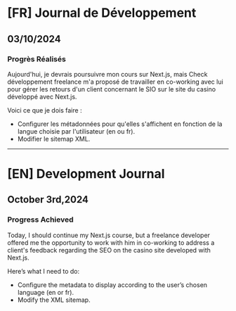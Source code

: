 # [FR] Journal de Développement

## 03/10/2024

### Progrès Réalisés

Aujourd'hui, je devrais poursuivre mon cours sur Next.js, mais Check développement freelance m'a proposé de travailler en co-working avec lui pour gérer les retours d'un client concernant le SIO sur le site du casino développé avec Next.js.

Voici ce que je dois faire :

- Configurer les métadonnées pour qu'elles s'affichent en fonction de la langue choisie par l'utilisateur (en ou fr).
- Modifier le sitemap XML.

---

# [EN] Development Journal

## October 3rd,2024

### Progress Achieved

Today, I should continue my Next.js course, but a freelance developer offered me the opportunity to work with him in co-working to address a client's feedback regarding the SEO on the casino site developed with Next.js.

Here’s what I need to do:

- Configure the metadata to display according to the user’s chosen language (en or fr).
- Modify the XML sitemap.
